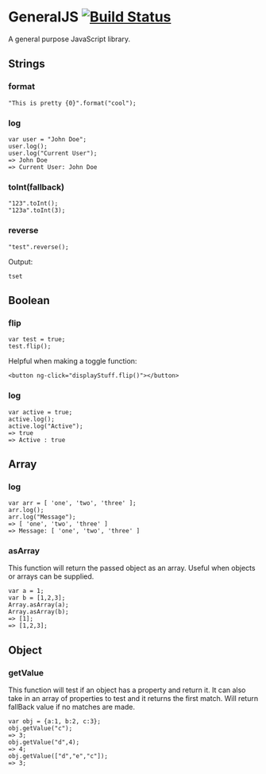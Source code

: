 # GeneralJS [![Build Status](https://travis-ci.org/martinjay180/GeneralJS.svg?branch=master)](https://travis-ci.org/martinjay180/GeneralJS)
A general purpose JavaScript library.
## Strings

### format

    "This is pretty {0}".format("cool");
    
### log 

    var user = "John Doe";
    user.log();
    user.log("Current User");
    => John Doe
    => Current User: John Doe
    
### toInt(fallback)

    "123".toInt();
    "123a".toInt(3);
    
### reverse

    "test".reverse();
    
Output:

    tset
    
## Boolean

### flip

    var test = true;
    test.flip();

Helpful when making a toggle function:

    <button ng-click="displayStuff.flip()"></button>
    
### log

    var active = true;
    active.log();
    active.log("Active");
    => true
    => Active : true
    
## Array

### log 

    var arr = [ 'one', 'two', 'three' ];
    arr.log();
    arr.log("Message");
    => [ 'one', 'two', 'three' ]
    => Message: [ 'one', 'two', 'three' ]
    
### asArray

This function will return the passed object as an array. Useful when objects or arrays can be supplied.

    var a = 1;
    var b = [1,2,3];
    Array.asArray(a);
    Array.asArray(b);
    => [1];
    => [1,2,3];
    
## Object

### getValue

This function will test if an object has a property and return it. It can also take in an array of properties to test and it returns the first match. Will return fallBack value if no matches are made.

    var obj = {a:1, b:2, c:3};
    obj.getValue("c");
    => 3;    
    obj.getValue("d",4);
    => 4;
    obj.getValue(["d","e","c"]);
    => 3;
